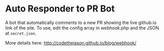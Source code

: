 # Auto Responder to PR Bot
A bot that automatically comments to a new PR showing the live github.io link of the site. To use, edit the config array in *webhook.php* and the JSON at `secret.json`.  

More details here: http://codethejason.github.io/blog/webhook/
